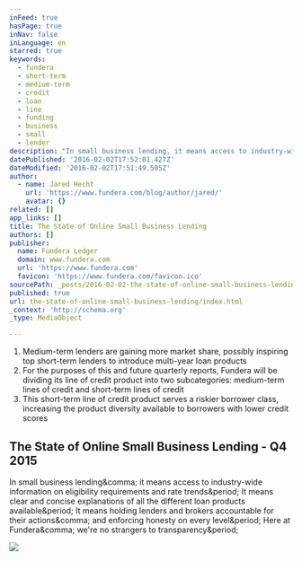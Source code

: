 ```yaml
---
inFeed: true
hasPage: true
inNav: false
inLanguage: en
starred: true
keywords:
  - fundera
  - short-term
  - medium-term
  - credit
  - loan
  - line
  - funding
  - business
  - small
  - lender
description: "In small business lending, it means access to industry-wide information on eligibility requirements and rate trends. It means clear and concise explanations of all the different loan products available. It means holding lenders and brokers accountable for their actions, and enforcing honesty on every level. Here at Fundera, we're no strangers to transparency."
datePublished: '2016-02-02T17:52:01.427Z'
dateModified: '2016-02-02T17:51:49.505Z'
author:
  - name: Jared Hecht
    url: 'https://www.fundera.com/blog/author/jared/'
    avatar: {}
related: []
app_links: []
title: The State of Online Small Business Lending
authors: []
publisher:
  name: Fundera Ledger
  domain: www.fundera.com
  url: 'https://www.fundera.com'
  favicon: 'https://www.fundera.com/favicon.ico'
sourcePath: _posts/2016-02-02-the-state-of-online-small-business-lending.md
published: true
url: the-state-of-online-small-business-lending/index.html
_context: 'http://schema.org'
_type: MediaObject

---
```

1. Medium-term lenders are gaining more market share, possibly inspiring top short-term lenders to introduce multi-year loan products
2. For the purposes of this and future quarterly reports, Fundera will be dividing its line of credit product into two subcategories: medium-term lines of credit and short-term lines of credit
3. This short-term line of credit product serves a riskier borrower class, increasing the product diversity available to borrowers with lower credit scores

<article style=""><h1>The State of Online Small Business Lending - Q4 2015</h1><p>In small business lending&amp;comma; it means access to industry-wide information on eligibility requirements and rate trends&amp;period; It means clear and concise explanations of all the different loan products available&amp;period; It means holding lenders and brokers accountable for their actions&amp;comma; and enforcing honesty on every level&amp;period; Here at Fundera&amp;comma; we're no strangers to transparency&amp;period;</p><img src="https://assets-blog.fundera.com/assets/wp-content/uploads/2016/02/01152700/the-state-of-online-small-business-lending.jpg" /></article>